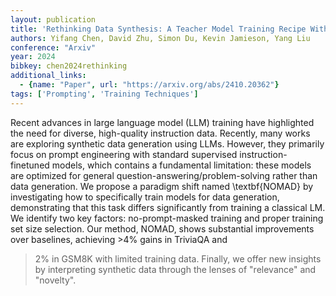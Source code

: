 ```yaml
---
layout: publication
title: 'Rethinking Data Synthesis: A Teacher Model Training Recipe With Interpretation'
authors: Yifang Chen, David Zhu, Simon Du, Kevin Jamieson, Yang Liu
conference: "Arxiv"
year: 2024
bibkey: chen2024rethinking
additional_links:
  - {name: "Paper", url: "https://arxiv.org/abs/2410.20362"}
tags: ['Prompting', 'Training Techniques']
---
```

Recent advances in large language model (LLM) training have highlighted the
need for diverse, high-quality instruction data. Recently, many works are
exploring synthetic data generation using LLMs. However, they primarily focus
on prompt engineering with standard supervised instruction-finetuned models,
which contains a fundamental limitation: these models are optimized for general
question-answering/problem-solving rather than data generation. We propose a
paradigm shift named \textbf\{NOMAD\} by investigating how to specifically train
models for data generation, demonstrating that this task differs significantly
from training a classical LM. We identify two key factors: no-prompt-masked
training and proper training set size selection. Our method, NOMAD, shows
substantial improvements over baselines, achieving >4% gains in TriviaQA and
>2% in GSM8K with limited training data. Finally, we offer new insights by
interpreting synthetic data through the lenses of "relevance" and "novelty".
